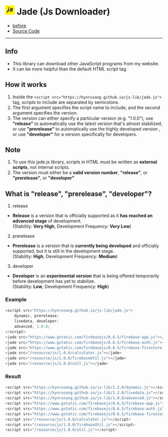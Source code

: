 # ![JavaScript icon](https://github.com/hynrusang/js-lib/blob/main/resource/logo.png) Jade (Js Downloader)
- [before](https://github.com/hynrusang/js-lib)
- [Source Code](https://github.com/hynrusang/js-lib/blob/main/jade.js)
---

## Info
- This library can download other JavaScript programs from my website.
- It can be more helpful than the default HTML script tag.

## How it works
1. Inside the `<script src="https://hynrusang.github.io/js-lib/jade.js">` tag, scripts to include are separated by semicolons.
2. The first argument specifies the script name to include, and the second argument specifies the version.
2. The version can either specify a particular version (e.g. "1.0.0"), use **"release"** to automatically use the latest version that's almost stabilized,  
or use **"prerelease"** to automatically use the highly developed version , or use **"developer"** for a version specifically for developers.

## Note
1. To use this jade.js library, scripts in HTML must be written as **external scripts**, not internal scripts.
2. The version must either be a **valid version number**, **"release"**, or **"prerelease"**, or **"developer"**

## What is "release", "prerelease", "developer"?
1. release
- **Release** is a version that is officially supported as it **has reached an advanced stage** of development.  
(Stability: **Very High**, Development Frequency: **Very Low**)
2. prerelease
- **Prerelease** is a version that is **currently being developed** and officially supported, but it is still in the development stage.    
(Stability: **High**, Development Frequency: **Medium**)
3. developer
- **Developer** is an **experimental version** that is being offered temporarily before development has yet to stabilize.  
(Stability: **Low**, Development Frequency: **High**)

### Example
```js
<script src="https://hynrusang.github.io/js-lib/jade.js">
    dynamic, prerelease;
    livedata, developer;
    advanced, 1.0.0;
</script>
<jade src="https://www.gstatic.com/firebasejs/8.6.5/firebase-app.js"></jade>
<jade src="https://www.gstatic.com/firebasejs/8.6.5/firebase-auth.js"></jade>
<jade src="https://www.gstatic.com/firebasejs/8.6.5/firebase-firestore.js"></jade>
<jade src="/resource/js/1.0.0/calculater.js"></jade>
<jade src="/resource/js/1.0.0/firebaseUtil.js"></jade>
<jade src="/resource/js/1.0.0/util.js"></jade>
```

### Result
```js
<script src="https://hynrusang.github.io/js-lib/1.2.0/dynamic.js"></script>
<script src="https://hynrusang.github.io/js-lib/1.2.0/livedata.js"></script>
<script src="https://hynrusang.github.io/js-lib/1.0.0/advanced.js"></script>
<script src="https://www.gstatic.com/firebasejs/8.6.5/firebase-app.js"></script>
<script src="https://www.gstatic.com/firebasejs/8.6.5/firebase-auth.js"></script>
<script src="https://www.gstatic.com/firebasejs/8.6.5/firebase-firestore.js"></script>
<script src="/resource/js/1.0.0/calculater.js"></script>
<script src="/resource/js/1.0.0/firebaseUtil.js"></script>
<script src="/resource/js/1.0.0/util.js"></script>
```
